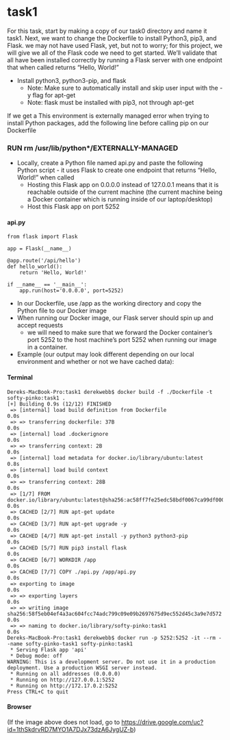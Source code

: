 # task1

For this task, start by making a copy of our task0 directory and name it task1. Next, we want to change the Dockerfile to install Python3, pip3, and Flask. we may not have used Flask, yet, but not to worry; for this project, we will give we all of the Flask code we need to get started. We’ll validate that all have been installed correctly by running a Flask server with one endpoint that when called returns “Hello, World!”

- Install python3, python3-pip, and flask
    - Note: Make sure to automatically install and skip user input with the -y flag for apt-get
    - Note: flask must be installed with pip3, not through apt-get

If we get a This environment is externally managed error when trying to install Python packages, add the following line before calling pip on our Dockerfile

### RUN rm /usr/lib/python*/EXTERNALLY-MANAGED


- Locally, create a Python file named api.py and paste the following Python script - it uses Flask to create one endpoint that returns “Hello, World!” when called
    - Hosting this Flask app on 0.0.0.0 instead of 127.0.0.1 means that it is reachable outside of the current machine (the current machine being a Docker container which is running inside of our laptop/desktop)
    - Host this Flask app on port 5252

#### api.py
```
from flask import Flask

app = Flask(__name__)

@app.route('/api/hello')
def hello_world():
    return 'Hello, World!'

if __name__ == '__main__':
    app.run(host='0.0.0.0', port=5252)
```

- In our Dockerfile, use /app as the working directory and copy the Python file to our Docker image
- When running our Docker image, our Flask server should spin up and accept requests
    - we will need to make sure that we forward the Docker container’s port 5252 to the host machine’s port 5252 when running our image in a container.
- Example (our output may look different depending on our local environment and whether or not we have cached data):

#### Terminal
```
Dereks-MacBook-Pro:task1 derekwebb$ docker build -f ./Dockerfile -t softy-pinko:task1 .
[+] Building 0.9s (12/12) FINISHED                                                                
 => [internal] load build definition from Dockerfile                                         0.0s
 => => transferring dockerfile: 37B                                                          0.0s
 => [internal] load .dockerignore                                                            0.0s
 => => transferring context: 2B                                                              0.0s
 => [internal] load metadata for docker.io/library/ubuntu:latest                             0.8s
 => [internal] load build context                                                            0.0s
 => => transferring context: 28B                                                             0.0s
 => [1/7] FROM docker.io/library/ubuntu:latest@sha256:ac58ff7fe25edc58bdf0067ca99df00014dbd  0.0s
 => CACHED [2/7] RUN apt-get update                                                          0.0s
 => CACHED [3/7] RUN apt-get upgrade -y                                                      0.0s
 => CACHED [4/7] RUN apt-get install -y python3 python3-pip                                  0.0s
 => CACHED [5/7] RUN pip3 install flask                                                      0.0s
 => CACHED [6/7] WORKDIR /app                                                                0.0s
 => CACHED [7/7] COPY ./api.py /app/api.py                                                   0.0s
 => exporting to image                                                                       0.0s
 => => exporting layers                                                                      0.0s
 => => writing image sha256:58f5eb04ef4a3ac604fcc74adc799c09e09b2697675d9ec552d45c3a9e7d572  0.0s
 => => naming to docker.io/library/softy-pinko:task1                                         0.0s
Dereks-MacBook-Pro:task1 derekwebb$ docker run -p 5252:5252 -it --rm --name softy-pinko-task1 softy-pinko:task1
 * Serving Flask app 'api'
 * Debug mode: off
WARNING: This is a development server. Do not use it in a production deployment. Use a production WSGI server instead.
 * Running on all addresses (0.0.0.0)
 * Running on http://127.0.0.1:5252
 * Running on http://172.17.0.2:5252
Press CTRL+C to quit
```
#### Browser
(If the image above does not load, go to https://drive.google.com/uc?id=1thSkdrvRD7MYO1A7DJx73dzA6JygUZ-b)
